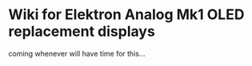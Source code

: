 # Wiki for Elektron Analog Mk1 OLED replacement displays

coming whenever will have time for this...
